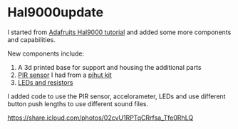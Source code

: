 # Hal9000update
I started from [Adafruits Hal9000 tutorial](https://learn.adafruit.com/hal-9000-rp2040-prop-maker) and added some more components and capabilities.

New components include: 
1) A 3d printed base for support and housing the additional parts
2) [PIR sensor](https://thepihut.com/products/breadboard-friendly-mini-pir-motion-sensor-with-3-pin-header) I had from a [pihut kit](https://thepihut.com/blogs/raspberry-pi-tutorials/maker-advent-calendar-day-7-monitoring-motion)
3) [LEDs and resistors](https://thepihut.com/blogs/raspberry-pi-tutorials/maker-advent-calendar-day-2-let-s-get-blinky)

I added code to use the PIR sensor, accelorameter, LEDs and use different button push lengths to use different sound files.

https://share.icloud.com/photos/02cvU1RPTqCRrfsa_Tfe0RhLQ